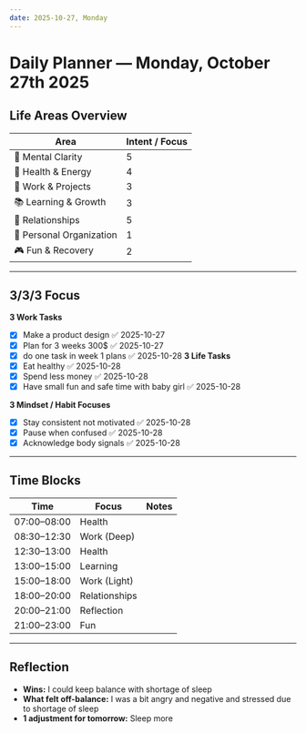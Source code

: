 ```yaml
---
date: 2025-10-27, Monday
---
```


# Daily Planner — Monday, October 27th 2025

## Life Areas Overview
| Area                     | Intent / Focus |
| ------------------------ | -------------- |
| 🧠 Mental Clarity        | 5              |
| 💪 Health & Energy       | 4              |
| 💼 Work & Projects       | 3              |
| 📚 Learning & Growth     | 3              |
| 💞 Relationships         | 5              |
| 🏡 Personal Organization | 1              |
| 🎮 Fun & Recovery        | 2              |

---

## 3/3/3 Focus
**3 Work Tasks**
- [x] Make a product design ✅ 2025-10-27
- [x] Plan for 3 weeks 300$ ✅ 2025-10-27
- [x] do one task in week 1 plans ✅ 2025-10-28
**3 Life Tasks**
- [x] Eat healthy ✅ 2025-10-28
- [x] Spend less money ✅ 2025-10-28
- [x] Have small fun and safe time with baby girl ✅ 2025-10-28

**3 Mindset / Habit Focuses**
- [x] Stay consistent not motivated ✅ 2025-10-28
- [x] Pause when confused ✅ 2025-10-28
- [x] Acknowledge body signals ✅ 2025-10-28

---

## Time Blocks
| Time | Focus | Notes |
|------|--------|-------|
| 07:00–08:00 | Health |  |
| 08:30–12:30 | Work (Deep) |  |
| 12:30–13:00 | Health |  |
| 13:00–15:00 | Learning |  |
| 15:00–18:00 | Work (Light) |  |
| 18:00–20:00 | Relationships |  |
| 20:00–21:00 | Reflection |  |
| 21:00–23:00 | Fun |  |

---

## Reflection
- **Wins:**  I could keep balance with shortage of sleep
- **What felt off-balance:**  I was a bit angry and negative and stressed due to shortage of sleep
- **1 adjustment for tomorrow:**  Sleep more
